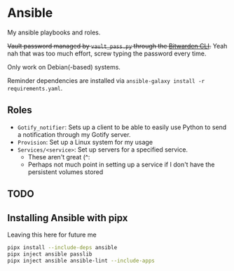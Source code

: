 # Ansible

My ansible playbooks and roles.

~~Vault password managed by `vault_pass.py` through the [Bitwarden CLI](https://bitwarden.com/help/cli/).~~
Yeah nah that was too much effort, screw typing the password every time.

Only work on Debian(-based) systems.

Reminder dependencies are installed via `ansible-galaxy install -r requirements.yaml`.

## Roles

- `Gotify_notifier`: Sets up a client to be able to easily use Python to send a
notification through my Gotify server.
- `Provision`: Set up a Linux system for my usage
- `Services/<service>`: Set up servers for a specified service.
  - These aren't great (^:
  - Perhaps not much point in setting up a service if I don't have the
  persistent volumes stored

## TODO


## Installing Ansible with pipx

Leaving this here for future me

```bash
pipx install --include-deps ansible
pipx inject ansible passlib
pipx inject ansible ansible-lint --include-apps
```
